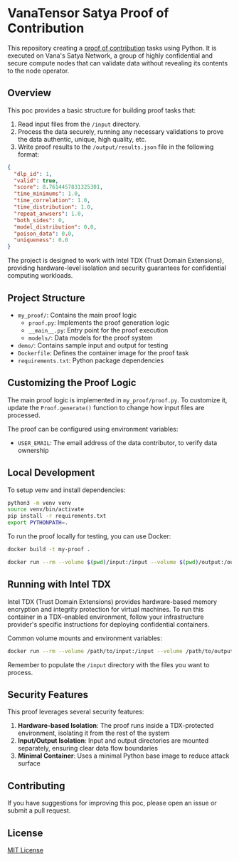 # VanaTensor Satya Proof of Contribution

This repository creating a [proof of contribution](https://docs.vana.org/vana/core-concepts/key-elements/proof-of-contribution) tasks using Python. It is executed on Vana's Satya Network, a group of highly confidential and secure compute nodes that can validate data without revealing its contents to the node operator.

## Overview

This poc provides a basic structure for building proof tasks that:

1. Read input files from the `/input` directory.
2. Process the data securely, running any necessary validations to prove the data authentic, unique, high quality, etc.
3. Write proof results to the `/output/results.json` file in the following format:

```json
{
  "dlp_id": 1,
  "valid": true,
  "score": 0.7614457831325301,
  "time_minimums": 1.0,
  "time_correlation": 1.0,
  "time_distribution": 1.0,
  "repeat_anwsers": 1.0,
  "both_sides": 0,
  "model_distribution": 0.0,
  "poison_data": 0.0,
  "uniqueness": 0.0
}
```

The project is designed to work with Intel TDX (Trust Domain Extensions), providing hardware-level isolation and security guarantees for confidential computing workloads.

## Project Structure

- `my_proof/`: Contains the main proof logic
  - `proof.py`: Implements the proof generation logic
  - `__main__.py`: Entry point for the proof execution
  - `models/`: Data models for the proof system
- `demo/`: Contains sample input and output for testing
- `Dockerfile`: Defines the container image for the proof task
- `requirements.txt`: Python package dependencies

## Customizing the Proof Logic

The main proof logic is implemented in `my_proof/proof.py`. To customize it, update the `Proof.generate()` function to change how input files are processed.

The proof can be configured using environment variables:

- `USER_EMAIL`: The email address of the data contributor, to verify data ownership

## Local Development

To setup venv and install dependencies:

```bash
python3 -m venv venv
source venv/bin/activate
pip install -r requirements.txt
export PYTHONPATH=.
```

To run the proof locally for testing, you can use Docker:

```bash
docker build -t my-proof .
```

```bash
docker run --rm --volume $(pwd)/input:/input --volume $(pwd)/output:/output -e AWS_ACCESS_KEY_ID=<your-access-key-id> -e AWS_SECRET_ACCESS_KEY=<your-secret-access-key> my-proof
```

## Running with Intel TDX

Intel TDX (Trust Domain Extensions) provides hardware-based memory encryption and integrity protection for virtual machines. To run this container in a TDX-enabled environment, follow your infrastructure provider's specific instructions for deploying confidential containers.

Common volume mounts and environment variables:

```bash
docker run --rm --volume /path/to/input:/input --volume /path/to/output:/output -e AWS_ACCESS_KEY_ID=<your-access-key-id> -e AWS_SECRET_ACCESS_KEY=<your-secret-access-key> my-proof
```

Remember to populate the `/input` directory with the files you want to process.

## Security Features

This proof leverages several security features:

1. **Hardware-based Isolation**: The proof runs inside a TDX-protected environment, isolating it from the rest of the system
2. **Input/Output Isolation**: Input and output directories are mounted separately, ensuring clear data flow boundaries
3. **Minimal Container**: Uses a minimal Python base image to reduce attack surface

## Contributing

If you have suggestions for improving this poc, please open an issue or submit a pull request.

## License

[MIT License](LICENSE)
